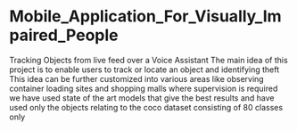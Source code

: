# Mobile_Application_For_Visually_Impaired_People
Tracking Objects from live feed over a Voice Assistant
The main idea of this project is to enable users to track or locate an object and identifying theft This idea can be further customized into various areas like observing container loading sites and shopping malls where supervision is required
we have used state of the art models that give the best results and have used only the objects relating to the coco dataset consisting of 80 classes only
